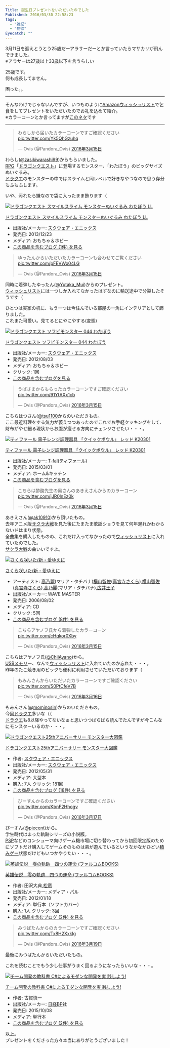 ```yaml
---
Title: 誕生日プレゼントをいただいたのでした
Published: 2016/03/30 22:58:23
Tags:
  - "雑記"
  - "物欲"
Eyecatch: ""
---
```

<p>3月11日を迎えとうとう25歳だーアラサーだーとか言っていたらマサカリが飛んできました。<br/>
※アラサーは27歳以上33歳以下を言うらしい</p>

<p>25歳です。<br/>
何も成長してません。</p>

<p>困った。。</p>

***

<p>そんなわけでじゃないんですが、いつものように<a class="keyword" href="http://d.hatena.ne.jp/keyword/Amazon">Amazon</a><a class="keyword" href="http://d.hatena.ne.jp/keyword/%A5%A6%A5%A3%A5%C3%A5%B7%A5%E5%A5%EA%A5%B9%A5%C8">ウィッシュリスト</a>で乞食をしてプレゼントをいただいたのでお礼を込めて紹介。<br/>
※カラーコーンとか言ってますが<a href="http://togetter.com/li/830629">このネタ</a>です</p>

<hr />

<p><blockquote class="twitter-tweet" data-lang="ja"><p lang="ja" dir="ltr">わらしから届いたカラーコーンですご確認ください <a href="https://t.co/Yk5QhGzuhq">pic.twitter.com/Yk5QhGzuhq</a></p>&mdash; Ovis (@Pandora_Ovis) <a href="https://twitter.com/Pandora_Ovis/status/709737392333127680">2016年3月15日</a></blockquote><script async src="//platform.twitter.com/widgets.js" charset="utf-8"></script></p>

<p>わらし(<a href="https://twitter.com/zasikiwarashi99">@zasikiwarashi99</a>)からもらいました。<br/>
<a class="keyword" href="http://d.hatena.ne.jp/keyword/RPG">RPG</a>「<a class="keyword" href="http://d.hatena.ne.jp/keyword/%A5%C9%A5%E9%A5%B4%A5%F3%A5%AF%A5%A8%A5%B9%A5%C8">ドラゴンクエスト</a>」に登場するモンスター、「わたぼう」のビッグサイズぬいぐるみ。<br/>
<a class="keyword" href="http://d.hatena.ne.jp/keyword/%A5%C9%A5%E9%A5%AF%A5%A8">ドラクエ</a>のモンスターの中ではスライムと同レベルで好きなやつなので思う存分もふもふします。</p>

<p>いや、汚れたら嫌なので袋に入ったまま飾ります（
<div class="hatena-asin-detail"><a href="http://www.amazon.co.jp/exec/obidos/ASIN/B00FJOHROE/ovis91-22/"><img src="http://ecx.images-amazon.com/images/I/41fojxWmhRL._SL160_.jpg" class="hatena-asin-detail-image" alt="ドラゴンクエスト スマイルスライム モンスターぬいぐるみ わたぼう LL" title="ドラゴンクエスト スマイルスライム モンスターぬいぐるみ わたぼう LL"></a><div class="hatena-asin-detail-info"><p class="hatena-asin-detail-title"><a href="http://www.amazon.co.jp/exec/obidos/ASIN/B00FJOHROE/ovis91-22/">ドラゴンクエスト スマイルスライム モンスターぬいぐるみ わたぼう LL</a></p><ul><li><span class="hatena-asin-detail-label">出版社/メーカー:</span> <a class="keyword" href="http://d.hatena.ne.jp/keyword/%A5%B9%A5%AF%A5%A6%A5%A7%A5%A2%A1%A6%A5%A8%A5%CB%A5%C3%A5%AF%A5%B9">スクウェア・エニックス</a></li><li><span class="hatena-asin-detail-label">発売日:</span> 2013/12/23</li><li><span class="hatena-asin-detail-label">メディア:</span> おもちゃ＆ホビー</li><li><a href="http://d.hatena.ne.jp/asin/B00FJOHROE/ovis91-22" target="_blank">この商品を含むブログ (1件) を見る</a></li></ul></div><div class="hatena-asin-detail-foot"></div></div></p>

<p><blockquote class="twitter-tweet" data-lang="ja"><p lang="ja" dir="ltr">ゆったんからいただいたカラーコーンも合わせてご覧ください <a href="https://t.co/pFEVWx04LG">pic.twitter.com/pFEVWx04LG</a></p>&mdash; Ovis (@Pandora_Ovis) <a href="https://twitter.com/Pandora_Ovis/status/709738539349450752">2016年3月15日</a></blockquote><script async src="//platform.twitter.com/widgets.js" charset="utf-8"></script></p>

<p>同時に着弾したゆったん(<a href="https://twitter.com/Yutaka_Mui">@Yutaka_Mui</a>)からのプレゼント。<br/>
<a class="keyword" href="http://d.hatena.ne.jp/keyword/%A5%A6%A5%A3%A5%C3%A5%B7%A5%E5%A5%EA%A5%B9%A5%C8">ウィッシュリスト</a>には一つしか入れてなかったはずなのに輸送途中で分裂したそうです（</p>

<p>ひとつは実家の机に、もう一つは今住んでいる部屋の一角にインテリアとして飾りました。<br/>
これまた可愛い。見てるとにやにやする(変態)<br/>
<div class="hatena-asin-detail"><a href="http://www.amazon.co.jp/exec/obidos/ASIN/B0085HWTY0/ovis91-22/"><img src="http://ecx.images-amazon.com/images/I/41BNGXTsRSL._SL160_.jpg" class="hatena-asin-detail-image" alt="ドラゴンクエスト ソフビモンスター 044 わたぼう" title="ドラゴンクエスト ソフビモンスター 044 わたぼう"></a><div class="hatena-asin-detail-info"><p class="hatena-asin-detail-title"><a href="http://www.amazon.co.jp/exec/obidos/ASIN/B0085HWTY0/ovis91-22/">ドラゴンクエスト ソフビモンスター 044 わたぼう</a></p><ul><li><span class="hatena-asin-detail-label">出版社/メーカー:</span> <a class="keyword" href="http://d.hatena.ne.jp/keyword/%A5%B9%A5%AF%A5%A6%A5%A7%A5%A2%A1%A6%A5%A8%A5%CB%A5%C3%A5%AF%A5%B9">スクウェア・エニックス</a></li><li><span class="hatena-asin-detail-label">発売日:</span> 2012/08/03</li><li><span class="hatena-asin-detail-label">メディア:</span> おもちゃ＆ホビー</li><li> <span class="hatena-asin-detail-label">クリック</span>: 1回</li><li><a href="http://d.hatena.ne.jp/asin/B0085HWTY0/ovis91-22" target="_blank">この商品を含むブログを見る</a></li></ul></div><div class="hatena-asin-detail-foot"></div></div></p>

<p><blockquote class="twitter-tweet" data-lang="ja"><p lang="ja" dir="ltr">うぱさまからもらったカラーコーンですご確認ください <a href="https://t.co/91YtAXx1cb">pic.twitter.com/91YtAXx1cb</a></p>&mdash; Ovis (@Pandora_Ovis) <a href="https://twitter.com/Pandora_Ovis/status/709738979361366017">2016年3月15日</a></blockquote><script async src="//platform.twitter.com/widgets.js" charset="utf-8"></script>
こちらはつさん(<a href="https://twitter.com/tsu1100">@tsu1100</a>からのいただきもの。<br/>
ここ最近料理をする気力が萎えつつあったのでこれでお手軽クッキングをして、財布がやせ細る現状からお腹が痩せる方向にチェンジさせたい・・・。</p>

<p><div class="hatena-asin-detail"><a href="http://www.amazon.co.jp/exec/obidos/ASIN/B00TWT4YOS/ovis91-22/"><img src="http://ecx.images-amazon.com/images/I/41ZXYfsM3eL._SL160_.jpg" class="hatena-asin-detail-image" alt="ティファール 電子レンジ調理器具 「クイックボウル」 レッド K20301" title="ティファール 電子レンジ調理器具 「クイックボウル」 レッド K20301"></a><div class="hatena-asin-detail-info"><p class="hatena-asin-detail-title"><a href="http://www.amazon.co.jp/exec/obidos/ASIN/B00TWT4YOS/ovis91-22/">ティファール 電子レンジ調理器具 「クイックボウル」 レッド K20301</a></p><ul><li><span class="hatena-asin-detail-label">出版社/メーカー:</span> <a class="keyword" href="http://d.hatena.ne.jp/keyword/T-fal">T-fal</a>(<a class="keyword" href="http://d.hatena.ne.jp/keyword/%A5%C6%A5%A3%A5%D5%A5%A1%A1%BC%A5%EB">ティファール</a>)</li><li><span class="hatena-asin-detail-label">発売日:</span> 2015/03/01</li><li><span class="hatena-asin-detail-label">メディア:</span> ホーム&キッチン</li><li><a href="http://d.hatena.ne.jp/asin/B00TWT4YOS/ovis91-22" target="_blank">この商品を含むブログを見る</a></li></ul></div><div class="hatena-asin-detail-foot"></div></div></p>

<p><blockquote class="twitter-tweet" data-lang="ja"><p lang="ja" dir="ltr">こちらは酢酸先生の奥さんのあきえさんからのカラーコーン <a href="https://t.co/jJR0lnEz0k">pic.twitter.com/jJR0lnEz0k</a></p>&mdash; Ovis (@Pandora_Ovis) <a href="https://twitter.com/Pandora_Ovis/status/709741983275687937">2016年3月15日</a></blockquote><script async src="//platform.twitter.com/widgets.js" charset="utf-8"></script></p>

<p>あきえさん(<a href="https://twitter.com/ak10910">@ak10910</a>)から頂いたもの。<br/>
去年アニメ版<a class="keyword" href="http://d.hatena.ne.jp/keyword/%A5%B5%A5%AF%A5%E9%C2%E7%C0%EF">サクラ大戦</a>を見た後にたまたま歌謡ショウを見て何年遅れかわからないドはまり状態。<br/>
全曲集を購入したものの、これだけ入ってなかったので<a class="keyword" href="http://d.hatena.ne.jp/keyword/%A5%A6%A5%A3%A5%C3%A5%B7%A5%E5%A5%EA%A5%B9%A5%C8">ウィッシュリスト</a>に入れていたのでした。<br/>
<a class="keyword" href="http://d.hatena.ne.jp/keyword/%A5%B5%A5%AF%A5%E9%C2%E7%C0%EF">サクラ大戦</a>の曲いいですよ。</p>

<p><div class="hatena-asin-detail"><a href="http://www.amazon.co.jp/exec/obidos/ASIN/B000G5S7BI/ovis91-22/"><img src="http://ecx.images-amazon.com/images/I/41WR7DAXEHL._SL160_.jpg" class="hatena-asin-detail-image" alt="さくら咲いた/新・愛ゆえに" title="さくら咲いた/新・愛ゆえに"></a><div class="hatena-asin-detail-info"><p class="hatena-asin-detail-title"><a href="http://www.amazon.co.jp/exec/obidos/ASIN/B000G5S7BI/ovis91-22/">さくら咲いた/新・愛ゆえに</a></p><ul><li><span class="hatena-asin-detail-label">アーティスト:</span> <a class="keyword" href="http://d.hatena.ne.jp/keyword/%B9%E2%C7%B5%CE%EF">高乃麗</a>(マリア・タチバナ)<a class="keyword" href="http://d.hatena.ne.jp/keyword/%B2%A3%BB%B3%C3%D2%BA%B4">横山智佐</a>(<a class="keyword" href="http://d.hatena.ne.jp/keyword/%BF%BF%B5%DC%BB%FB%A4%B5%A4%AF%A4%E9">真宮寺さくら</a>),<a class="keyword" href="http://d.hatena.ne.jp/keyword/%B2%A3%BB%B3%C3%D2%BA%B4">横山智佐</a>(<a class="keyword" href="http://d.hatena.ne.jp/keyword/%BF%BF%B5%DC%BB%FB%A4%B5%A4%AF%A4%E9">真宮寺さくら</a>),<a class="keyword" href="http://d.hatena.ne.jp/keyword/%B9%E2%C7%B5%CE%EF">高乃麗</a>(マリア・タチバナ),<a class="keyword" href="http://d.hatena.ne.jp/keyword/%B9%AD%B0%E6%B2%A6%BB%D2">広井王子</a></li><li><span class="hatena-asin-detail-label">出版社/メーカー:</span> WAVE MASTER</li><li><span class="hatena-asin-detail-label">発売日:</span> 2006/08/02</li><li><span class="hatena-asin-detail-label">メディア:</span> CD</li><li> <span class="hatena-asin-detail-label">クリック</span>: 5回</li><li><a href="http://d.hatena.ne.jp/asin/B000G5S7BI/ovis91-22" target="_blank">この商品を含むブログ (8件) を見る</a></li></ul></div><div class="hatena-asin-detail-foot"></div></div></p>

<p><blockquote class="twitter-tweet" data-lang="ja"><p lang="ja" dir="ltr">こちらアヤノフ氏から着弾したカラーコーン <a href="https://t.co/cHqkor0Xby">pic.twitter.com/cHqkor0Xby</a></p>&mdash; Ovis (@Pandora_Ovis) <a href="https://twitter.com/Pandora_Ovis/status/709743115003768832">2016年3月15日</a></blockquote><script async src="//platform.twitter.com/widgets.js" charset="utf-8"></script>
こちらはアヤノフ氏(<a href="https://twitter.com/ChiiAyano">@ChiiAyano</a>)から。<br/>
<a class="keyword" href="http://d.hatena.ne.jp/keyword/USB%A5%E1%A5%E2%A5%EA">USBメモリ</a>ー、なんで<a class="keyword" href="http://d.hatena.ne.jp/keyword/%A5%A6%A5%A3%A5%C3%A5%B7%A5%E5%A5%EA%A5%B9%A5%C8">ウィッシュリスト</a>に入れていたのか忘れた・・・。<br/>
昨年のたこ焼き用のピックも便利に利用させていただいております（</p>

<p><blockquote class="twitter-tweet" data-lang="ja"><p lang="ja" dir="ltr">もみんさんからいただいたカラーコーンですご確認ください <a href="https://t.co/S0PtCfeV7B">pic.twitter.com/S0PtCfeV7B</a></p>&mdash; Ovis (@Pandora_Ovis) <a href="https://twitter.com/Pandora_Ovis/status/710125030726770689">2016年3月16日</a></blockquote><script async src="//platform.twitter.com/widgets.js" charset="utf-8"></script>
もみんさん(<a href="https://twitter.com/mominosin">@mominosin</a>)からのいただきもの。<br/>
今回<a class="keyword" href="http://d.hatena.ne.jp/keyword/%A5%C9%A5%E9%A5%AF%A5%A8">ドラクエ</a>多いな（（<br/>
<a class="keyword" href="http://d.hatena.ne.jp/keyword/%A5%C9%A5%E9%A5%AF%A5%A8">ドラクエ</a>も8以降やってないなぁと思いつつぱらぱら読んでたんですが今こんなにモンスターいるのか・・・。</p>

<p><div class="hatena-asin-detail"><a href="http://www.amazon.co.jp/exec/obidos/ASIN/475753583X/ovis91-22/"><img src="http://ecx.images-amazon.com/images/I/51NRH%2BHW9yL._SL160_.jpg" class="hatena-asin-detail-image" alt="ドラゴンクエスト25thアニバーサリー モンスター大図鑑" title="ドラゴンクエスト25thアニバーサリー モンスター大図鑑"></a><div class="hatena-asin-detail-info"><p class="hatena-asin-detail-title"><a href="http://www.amazon.co.jp/exec/obidos/ASIN/475753583X/ovis91-22/">ドラゴンクエスト25thアニバーサリー モンスター大図鑑</a></p><ul><li><span class="hatena-asin-detail-label">作者:</span> <a class="keyword" href="http://d.hatena.ne.jp/keyword/%A5%B9%A5%AF%A5%A6%A5%A7%A5%A2%A1%A6%A5%A8%A5%CB%A5%C3%A5%AF%A5%B9">スクウェア・エニックス</a></li><li><span class="hatena-asin-detail-label">出版社/メーカー:</span> <a class="keyword" href="http://d.hatena.ne.jp/keyword/%A5%B9%A5%AF%A5%A6%A5%A7%A5%A2%A1%A6%A5%A8%A5%CB%A5%C3%A5%AF%A5%B9">スクウェア・エニックス</a></li><li><span class="hatena-asin-detail-label">発売日:</span> 2012/05/31</li><li><span class="hatena-asin-detail-label">メディア:</span> 大型本</li><li><span class="hatena-asin-detail-label">購入</span>: 7人 <span class="hatena-asin-detail-label">クリック</span>: 181回</li><li><a href="http://d.hatena.ne.jp/asin/475753583X/ovis91-22" target="_blank">この商品を含むブログ (18件) を見る</a></li></ul></div><div class="hatena-asin-detail-foot"></div></div></p>

<p><blockquote class="twitter-tweet" data-lang="ja"><p lang="ja" dir="ltr">ぴーすんからのカラーコーンですご確認ください <a href="https://t.co/KbnF2Hhogv">pic.twitter.com/KbnF2Hhogv</a></p>&mdash; Ovis (@Pandora_Ovis) <a href="https://twitter.com/Pandora_Ovis/status/710495172891709440">2016年3月17日</a></blockquote><script async src="//platform.twitter.com/widgets.js" charset="utf-8"></script></p>

<p>ぴーすん(<a href="https://twitter.com/piecent">@piecent</a>)から。<br/>
学生時代はまった軌跡シリーズの小説版。<br/>
<a class="keyword" href="http://d.hatena.ne.jp/keyword/PSP">PSP</a>などのコンシューマ向けゲーム機市場に切り替わってから初回限定版のためにソフトだけ購入してゲームそのものは弟が遊んでいるというなかなかひどい<a class="keyword" href="http://d.hatena.ne.jp/keyword/%C0%D1%A4%DF%A5%B2%A1%BC">積みゲー</a>状態だけどもいつかやりたい・・・。</p>

<p><div class="hatena-asin-detail"><a href="http://www.amazon.co.jp/exec/obidos/ASIN/4896102150/ovis91-22/"><img src="http://ecx.images-amazon.com/images/I/51oKkqaqoXL._SL160_.jpg" class="hatena-asin-detail-image" alt="英雄伝説　零の軌跡　四つの運命 (ファルコムBOOKS)" title="英雄伝説　零の軌跡　四つの運命 (ファルコムBOOKS)"></a><div class="hatena-asin-detail-info"><p class="hatena-asin-detail-title"><a href="http://www.amazon.co.jp/exec/obidos/ASIN/4896102150/ovis91-22/">英雄伝説　零の軌跡　四つの運命 (ファルコムBOOKS)</a></p><ul><li><span class="hatena-asin-detail-label">作者:</span> 田沢大典,<a class="keyword" href="http://d.hatena.ne.jp/keyword/%BE%BE%CE%B5">松竜</a></li><li><span class="hatena-asin-detail-label">出版社/メーカー:</span> メディア・パル</li><li><span class="hatena-asin-detail-label">発売日:</span> 2012/01/18</li><li><span class="hatena-asin-detail-label">メディア:</span> 単行本（ソフトカバー）</li><li><span class="hatena-asin-detail-label">購入</span>: 1人 <span class="hatena-asin-detail-label">クリック</span>: 3回</li><li><a href="http://d.hatena.ne.jp/asin/4896102150/ovis91-22" target="_blank">この商品を含むブログ (2件) を見る</a></li></ul></div><div class="hatena-asin-detail-foot"></div></div></p>

<p><blockquote class="twitter-tweet" data-lang="ja"><p lang="ja" dir="ltr">みつばたんからのカラーコーンですご確認ください <a href="https://t.co/Tx8H2Xxklg">pic.twitter.com/Tx8H2Xxklg</a></p>&mdash; Ovis (@Pandora_Ovis) <a href="https://twitter.com/Pandora_Ovis/status/711023698296184832">2016年3月19日</a></blockquote><script async src="//platform.twitter.com/widgets.js" charset="utf-8"></script>
最後にみつばたんからいただいたもの。</p>

<p>これを読むことでもう少し仕事がうまく回るようになったらいいな・・・。</p>

<p><div class="hatena-asin-detail"><a href="http://www.amazon.co.jp/exec/obidos/ASIN/4822298558/ovis91-22/"><img src="http://ecx.images-amazon.com/images/I/51hlAjNTz1L._SL160_.jpg" class="hatena-asin-detail-image" alt="チーム開発の教科書 C#によるモダンな開発を実 践しよう!" title="チーム開発の教科書 C#によるモダンな開発を実 践しよう!"></a><div class="hatena-asin-detail-info"><p class="hatena-asin-detail-title"><a href="http://www.amazon.co.jp/exec/obidos/ASIN/4822298558/ovis91-22/">チーム開発の教科書 C#によるモダンな開発を実 践しよう!</a></p><ul><li><span class="hatena-asin-detail-label">作者:</span> 古賀慎一</li><li><span class="hatena-asin-detail-label">出版社/メーカー:</span> <a class="keyword" href="http://d.hatena.ne.jp/keyword/%C6%FC%B7%D0BP">日経BP</a>社</li><li><span class="hatena-asin-detail-label">発売日:</span> 2015/10/08</li><li><span class="hatena-asin-detail-label">メディア:</span> 単行本</li><li><a href="http://d.hatena.ne.jp/asin/4822298558/ovis91-22" target="_blank">この商品を含むブログ (2件) を見る</a></li></ul></div><div class="hatena-asin-detail-foot"></div></div></p>

<p>以上。<br/>
プレゼントをくださった方々本当にありがとうございました！</p>
